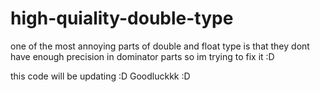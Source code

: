 # high-quiality-double-type

one of the most annoying parts of double and float type is that they dont have enough precision in dominator parts so im trying to fix it :D

this code will be updating :D
Goodluckkk :D
